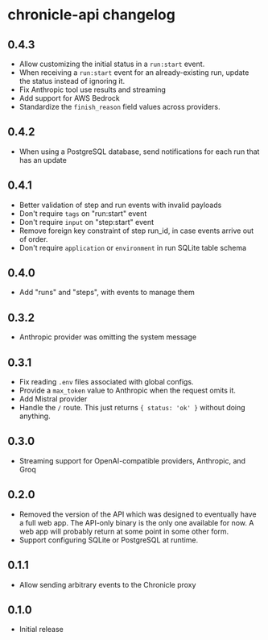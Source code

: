 # chronicle-api changelog

## 0.4.3

- Allow customizing the initial status in a `run:start` event.
- When receiving a `run:start` event for an already-existing run, update the status instead of ignoring it.
- Fix Anthropic tool use results and streaming
- Add support for AWS Bedrock
- Standardize the `finish_reason` field values across providers.

## 0.4.2

- When using a PostgreSQL database, send notifications for each run that has an update

## 0.4.1

- Better validation of step and run events with invalid payloads
- Don't require `tags` on "run:start" event
- Don't require `input` on "step:start" event
- Remove foreign key constraint of step run_id, in case events arrive out of order.
- Don't require `application` or `environment` in run SQLite table schema

## 0.4.0

- Add "runs" and "steps", with events to manage them

## 0.3.2

- Anthropic provider was omitting the system message

## 0.3.1

- Fix reading `.env` files associated with global configs.
- Provide a `max_token` value to Anthropic when the request omits it.
- Add Mistral provider
- Handle the `/` route. This just returns `{ status: 'ok' }` without doing anything.

## 0.3.0

- Streaming support for OpenAI-compatible providers, Anthropic, and Groq

## 0.2.0

- Removed the version of the API which was designed to eventually have a full web app. The API-only binary is the only one available for now. A web app will probably return at some point in some other form.
- Support configuring SQLite or PostgreSQL at runtime.

## 0.1.1

- Allow sending arbitrary events to the Chronicle proxy

## 0.1.0

- Initial release
